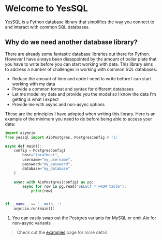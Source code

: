 # Welcome to YesSQL

YesSQL is a Python database library that simplifies the way you connect to and interact with common
SQL databases.

## Why do we need another database library?
There are already some fantastic database libraries out there for Python. However I have always been 
disappointed by the amount of boiler plate that you have to write before you can start working with
data. This library aims to address a number of challenges in working with common SQL databases:

- Reduce the amount of time and code I need to write before I can start working with my data
- Provide a common format and syntax for different databases
- Let me model my data and provide you the model so I know the data I'm getting is what I expect
- Provide me with async and non-async options

These are the principles I have adopted when writing this library. Here is an example of the minimum
you need to do before being able to access your data:


```python
import asyncio
from yessql import AioPostgres, PostgresConfig # (1)

async def main():
    config = PostgresConfig(
        host="localhost",
        username="my_username",
        password="my_password",
        database="my_database"
    )
    
    async with AioPostgres(config) as pg:
        async for row in pg.read("SELECT * FROM table"):
            print(row)


if __name__ == '__main__':
    asyncio.run(main())

```

1. You can easily swap out the Postgres variants for MySQL or omit Aio for non-async variants

> Check out the [examples](https://mitchelllisle.github.io/yessql/examples/) page for more detail